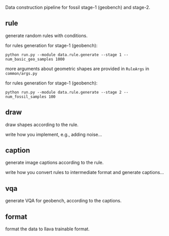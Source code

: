 Data construction pipeline for fossil stage-1 (geobench) and stage-2.

## rule

generate random rules with conditions.

for rules generation for stage-1 (geobench):

```shell
python run.py --module data.rule.generate --stage 1 --num_basic_geo_samples 1000
```

more arguments about geometric shapes are provided in `RuleArgs` in `common/args.py`

for rules generation for stage-1 (geobench):

```shell
python run.py --module data.rule.generate --stage 2 --num_fossil_samples 100
```

## draw

draw shapes according to the rule.

write how you implement, e.g., adding noise...

## caption

generate image captions according to the rule.

write how you convert rules to intermediate format and generate captions...

## vqa

generate VQA for geobench, according to the captions.

## format

format the data to llava trainable format.
